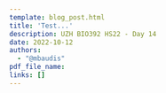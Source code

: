 ```yaml
---
template: blog_post.html
title: 'Test...'
description: UZH BIO392 HS22 - Day 14
date: 2022-10-12
authors:
  - "@mbaudis"
pdf_file_name: 
links: []
---
```




<!--more-->

